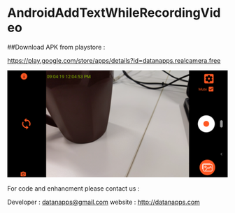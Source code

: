 # AndroidAddTextWhileRecordingVideo

##Download APK from playstore :

https://play.google.com/store/apps/details?id=datanapps.realcamera.free




![alt text](https://github.com/datanapps/AndroidAddTextWhileRecordingVideo/blob/master/screenshot/textoncamera_1.png)


For code and enhancment please contact us :

Developer : datanapps@gmail.com
website : http://datanapps.com
